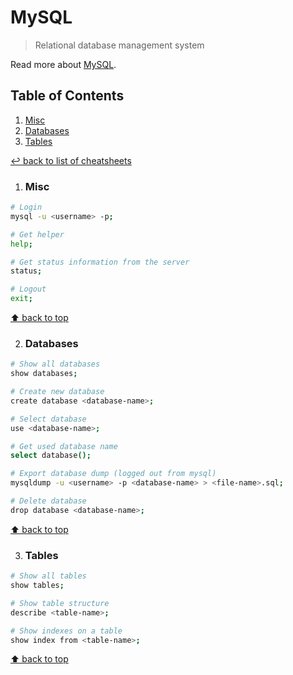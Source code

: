 # MySQL
> Relational database management system

Read more about [MySQL](https://www.mysql.com/).

## Table of Contents

1. [Misc](#misc)
1. [Databases](#databases)
1. [Tables](#tables)

[↩ back to list of cheatsheets](README.md#list-of-cheatsheets)

1. ### Misc

```bash
# Login
mysql -u <username> -p;

# Get helper
help;

# Get status information from the server
status;

# Logout
exit;
```

[⬆ back to top](#table-of-contents)

2. ### Databases

```bash
# Show all databases
show databases;

# Create new database
create database <database-name>;

# Select database
use <database-name>;

# Get used database name
select database();

# Export database dump (logged out from mysql)
mysqldump -u <username> -p <database-name> > <file-name>.sql;

# Delete database
drop database <database-name>;
```

[⬆ back to top](#table-of-contents)

3. ### Tables

```bash
# Show all tables
show tables;

# Show table structure
describe <table-name>;

# Show indexes on a table
show index from <table-name>;
```

[⬆ back to top](#table-of-contents)